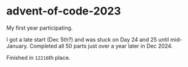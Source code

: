 # advent-of-code-2023
My first year participating.

I got a late start (Dec 5th?) and was stuck on Day 24 and 25 until mid-January. Completed all 50 parts just over a year later in Dec 2024.

Finished in `12216`th place.
